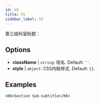 ```yaml
---
id: h5
title: h5
sidebar_label: h5
---
```


第三级科室标题：

## Options

* __className__ | `string`: 班名. Default: `''`.
* __style__ | `object`: CSS内联样式. Default: `{}`.


## Examples

```jsx live
<h5>Section Sub-subtitle</h5>
```

